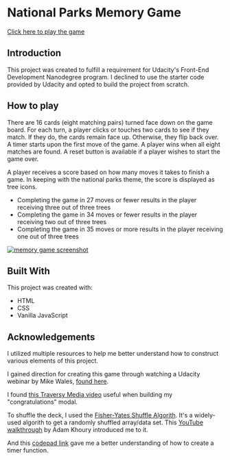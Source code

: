 # National Parks Memory Game
<a href="https://mattdahlseid.github.io/national-parks-memory-game/" target="_blank">Click here to play the game</a>

## Introduction
This project was created to fulfill a requirement for Udacity's Front-End Development Nanodegree program. I declined to use the starter code provided by Udacity and opted to build the project from scratch. 

## How to play
There are 16 cards (eight matching pairs) turned face down on the game board. For each turn, a player clicks or touches two cards to see if they match. If they do, the cards remain face up. Otherwise, they flip back over. A timer starts upon the first move of the game. A player wins when all eight matches are found. A reset button is available if a player wishes to start the game over.

A player receives a score based on how many moves it takes to finish a game. In keeping with the national parks theme, the score is displayed as tree icons.
* Completing the game in 27 moves or fewer results in the player receiving three out of three trees
* Completing the game in 34 moves or fewer results in the player receiving two out of three trees
* Completing the game in 35 moves or more results in the player receiving one out of three trees

<a href="https://ibb.co/njUiOJ"><img src="https://preview.ibb.co/gpXRcd/np_mg_snip.png" alt="memory game screenshot" border="0"></a>

## Built With
This project was created with:
* HTML
* CSS 
* Vanilla JavaScript

## Acknowledgements
I utilized multiple resources to help me better understand how to construct various elements of this project.

I gained direction for creating this game through watching a Udacity webinar by Mike Wales, [found here](https://www.youtube.com/watch?v=_rUH-sEs68Y).

I found [this Traversy Media video](https://www.youtube.com/watch?v=6ophW7Ask_0) useful when building my "congratulations" modal.

To shuffle the deck, I used the [Fisher-Yates Shuffle Algorith](https://bost.ocks.org/mike/shuffle/). It's a widely-used algorith to get a randomly shuffled array/data set. This [YouTube walkthrough](https://www.youtube.com/watch?v=tLxBwSL3lPQ&feature=youtu.be) by Adam Khoury introduced me to it. 

And this [codepad link](https://codepad.co/snippet/YMYUDYgr) gave me a better understanding of how to create a timer function.
